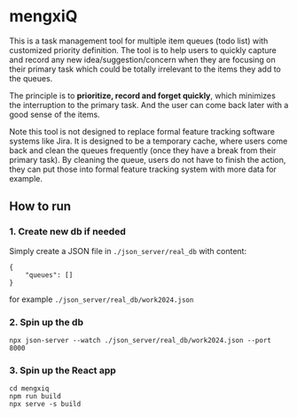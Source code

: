 # mengxiQ
This is a task management tool for multiple item queues (todo list) with customized priority definition. The tool is to help users to quickly capture and record any new idea/suggestion/concern when they are focusing on their primary task which could be totally irrelevant to the items they add to the queues.

The principle is to **prioritize, record and forget quickly**, which minimizes the interruption to the primary task. And the user can come back later with a good sense of the items.

Note this tool is not designed to replace formal feature tracking software systems like Jira. It is designed to be a temporary cache, where users come back and clean the queues frequently (once they have a break from their primary task). By cleaning the queue, users do not have to finish the action, they can put those into formal feature tracking system with more data for example.

## How to run
### 1. Create new db if needed
Simply create a JSON file in `./json_server/real_db` with content:
```
{
    "queues": []
}
```
for example `./json_server/real_db/work2024.json`

### 2. Spin up the db
```
npx json-server --watch ./json_server/real_db/work2024.json --port 8000
```

### 3. Spin up the React app
```
cd mengxiq
npm run build
npx serve -s build
```
